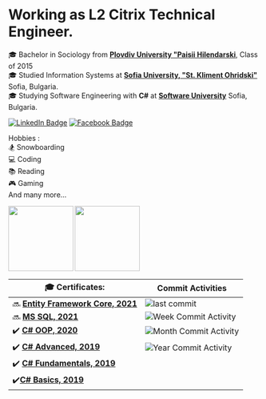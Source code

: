 # Working as L2 Citrix Technical Engineer.
🎓 Bachelor in Sociology from [**Plovdiv University "Paisii Hilendarski**](https://uni-plovdiv.bg/en/), Class of 2015  
🎓 Studied Information Systems at [**Sofia University, "St. Kliment Ohridski"**](https://www.uni-sofia.bg/) Sofia, Bulgaria.   
🎓 Studying Software Engineering with **C#** at [**Software University**](https://softuni.bg/) Sofia,  Bulgaria.  


[![LinkedIn Badge](https://img.shields.io/badge/Milen_Dinev-0077B5?style=for-the-badge&logo=linkedin&logoColor=white&link=https://www.linkedin.com/in/dinevmilen/)](https://www.linkedin.com/in/dinevmilen/) 
 [![Facebook Badge](https://img.shields.io/badge/Milen_Dinev-1877F2?style=for-the-badge&logo=facebook&logoColor=white&link=https://www.facebook.com/mmdinev/)](https://www.facebook.com/mmdinev/) 
 
Hobbies :  
🏂 Snowboarding    
💻 Coding          
📚 Reading  
🎮 Gaming  
And many more...  


 <img height="130" align="left" src="https://github-readme-stats.vercel.app/api?username=MilenDinev&count_private=true&theme=tokyonight&hide=prs&show_icons=true" />
 <img height="130" src="https://github-readme-stats.vercel.app/api/top-langs/?username=MilenDinev&layout=compact&theme=tokyonight" />


 🎓 Certificates: | Commit Activities |
| --- | --- |
| :soon: [**Entity Framework Core, 2021**](https://softuni.bg/trainings/3221/entity-framework-core-february-2021)| ![last commit](https://img.shields.io/github/last-commit/MilenDinev/Soft-Uni?style=for-the-badge)|
| :soon: [**MS SQL, 2021**](https://softuni.bg/trainings/3272/ms-sql-january-2021)| ![Week Commit Activity](https://img.shields.io/github/commit-activity/w/MilenDinev/Soft-Uni?style=for-the-badge)| 
| :heavy_check_mark: [**C# OOP, 2020**](https://softuni.bg/certificates/details/95853/299faa8e)| ![Month Commit Activity](https://img.shields.io/github/commit-activity/m/MilenDinev/Soft-Uni?style=for-the-badge)|
 | :heavy_check_mark: [**C# Advanced, 2019**](https://softuni.bg/certificates/details/72238/e49d52e8) | ![Year Commit Activity](https://img.shields.io/github/commit-activity/y/MilenDinev/Soft-Uni?style=for-the-badge)|  
| :heavy_check_mark: [**C# Fundamentals, 2019**](https://softuni.bg/certificates/details/69264/84b42035)| 
|:heavy_check_mark:[**C# Basics, 2019**](https://softuni.bg/certificates/details/63299/ec291923)| 




